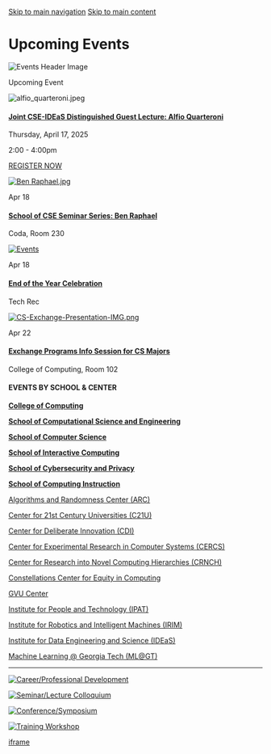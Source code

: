 [Skip to main navigation](https://www.cc.gatech.edu/events#main-navigation) [Skip to main content](https://www.cc.gatech.edu/events#main-content)

# Upcoming Events

![Events Header Image](https://www.cc.gatech.edu/sites/default/files/2021-08/Events_Header_Background.jpg)

Upcoming Event

![alfio_quarteroni.jpeg](https://www.cc.gatech.edu/sites/default/files/styles/featured_262_5_x_304_/public/images/events/2025-04/alfio_quarteroni.jpeg?itok=jvH185Ic)

#### [Joint CSE-IDEaS Distinguished Guest Lecture: Alfio Quarteroni](https://www.cc.gatech.edu/events/2025/04/17/joint-cse-ideas-distinguished-guest-lecture-alfio-quarteroni)

Thursday, April 17, 2025

2:00
\- 4:00pm

[REGISTER NOW](https://www.cc.gatech.edu/events/2025/04/17/joint-cse-ideas-distinguished-guest-lecture-alfio-quarteroni)

[![Ben Raphael.jpg](https://www.cc.gatech.edu/sites/default/files/styles/scale_and_crop_262_x_180_/public/images/events/2025-03/Ben%2520Raphael.jpg?itok=updRA3pi)](https://www.cc.gatech.edu/events/2025/04/18/school-cse-seminar-series-ben-raphael)

Apr 18

#### [School of CSE Seminar Series: Ben Raphael](https://www.cc.gatech.edu/events/2025/04/18/school-cse-seminar-series-ben-raphael)

Coda, Room 230

[![Events](https://www.cc.gatech.edu/sites/default/files/styles/scale_and_crop_262_x_180_/public/default_images/external-events-default.jpg?itok=_nmZ61XK)](https://www.cc.gatech.edu/events/2025/04/18/end-year-celebration)

Apr 18

#### [End of the Year Celebration](https://www.cc.gatech.edu/events/2025/04/18/end-year-celebration)

Tech Rec

[![CS-Exchange-Presentation-IMG.png](https://www.cc.gatech.edu/sites/default/files/styles/scale_and_crop_262_x_180_/public/images/events/2025-04/CS-Exchange-Presentation-IMG.png?itok=oyFUvtzy)](https://www.cc.gatech.edu/events/2025/04/22/exchange-programs-info-session-cs-majors)

Apr 22

#### [Exchange Programs Info Session for CS Majors](https://www.cc.gatech.edu/events/2025/04/22/exchange-programs-info-session-cs-majors)

College of Computing, Room 102

#### EVENTS BY SCHOOL & CENTER

[**College of Computing**](https://www.cc.gatech.edu/event/group/college-computing)

[**School of Computational Science and Engineering**](https://www.cc.gatech.edu/event/group/school-computational-science-and-engineering)

[**School of Computer Science**](https://www.cc.gatech.edu/event/group/school-computer-science)

[**School of Interactive Computing**](https://www.cc.gatech.edu/event/group/school-interactive-computing)

[**School of Cybersecurity and Privacy**](https://www.cc.gatech.edu/event/group/school-cybersecurity-and-privacy)

[**School of Computing Instruction**](https://www.cc.gatech.edu/unit/school-computing-instruction)

[Algorithms and Randomness Center (ARC)](https://www.cc.gatech.edu/event/group/algorithms-and-randomness-center-arc)

[Center for 21st Century Universities (C21U)](https://www.cc.gatech.edu/event/group/center-21st-century-universities-c21u)

[Center for Deliberate Innovation (CDI)](https://www.cc.gatech.edu/event/group/center-deliberate-innovation-cdi)

[Center for Experimental Research in Computer Systems (CERCS)](https://www.cc.gatech.edu/event/group/center-experimental-research-computer-systems-cercs)

[Center for Research into Novel Computing Hierarchies (CRNCH)](https://www.cc.gatech.edu/event/group/center-research-novel-computing-hierarchies-crnch)

[Constellations Center for Equity in Computing](https://www.cc.gatech.edu/event/group/constellations-center-equity-computing)

[GVU Center](https://www.cc.gatech.edu/event/group/gvu-center)

[Institute for People and Technology (IPAT)](https://www.cc.gatech.edu/event/group/institute-people-and-technology-ipat)

[Institute for Robotics and Intelligent Machines (IRIM)](https://www.cc.gatech.edu/event/group/institute-robotics-and-intelligent-machines-irim)

[Institute for Data Engineering and Science (IDEaS)](https://www.cc.gatech.edu/event/group/institute-data-engineering-and-science-ideas)

[Machine Learning @ Georgia Tech (ML@GT)](https://www.cc.gatech.edu/event/group/machine-learning-georgia-tech-mlgt)

* * *

[![Career/Professional Development](https://www.cc.gatech.edu/sites/default/files/images/Career_Professional-Development.jpg)](https://www.cc.gatech.edu/event/category/career-professional-development)

[![Seminar/Lecture Colloquium](https://www.cc.gatech.edu/sites/default/files/images/Seminar_Lecture%20Colloquium.jpg)](https://www.cc.gatech.edu/event/category/seminar-lecture-colloquium)

[![Conference/Symposium](https://www.cc.gatech.edu/sites/default/files/images/Conference_Symposium.jpg)](https://www.cc.gatech.edu/event/category/conference-symposium)

[![Training Workshop](https://www.cc.gatech.edu/sites/default/files/images/Training_Workshop.jpg)](https://www.cc.gatech.edu/event/category/training-workshop)

[iframe](https://static.addtoany.com/menu/sm.25.html#type=core&event=load)